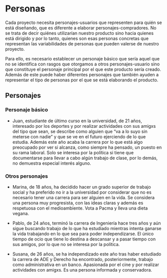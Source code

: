 # Personas

Cada proyecto necesita personajes-usuarios que representen para quién se está diseñando, que es diferente a elaborar personajes-compradores. No se trata de decir quiénes utilizarían nuestro producto sino hacia quienes está dirigido y por lo tanto, quienes son esas personas concretas que representan las variabilidades de personas que pueden valerse de nuestro proyecto.

Para ello, es necesario establecer un personaje básico que sería aquel que no se identifica con rasgos que otorgamos a otros personajes-usuario sino que constituye el personaje principal por el que este producto sería creado. Además de este puede haber diferentes personajes que también ayuden a representar el tipo de personas por el que se está elaborando el producto.

## Personajes

### Personaje básico

- Juan, estudiante de último curso en la universidad, de 21 años, interesado por los deportes y por realizar actividades con sus amigxs del tipo que sean, se describe como alguien que “va a lo suyo sin meterse con nadie” y que se ve en el futuro ejerciendo de lo que estudia. Además este año acaba la carrera por lo que está algo preocupado por ver si alcanza, como siempre ha pensado, un puesto en su rama laboral. Solo se interesa por la política si tiene que documentarse para llevar a cabo algún trabajo de clase, por lo demás, no demuestra especial interés alguno.

### Otros personajes

- Marina, de 18 años, ha decidido hacer un grado superior de trabajo social y ha preferido no ir a la universidad por considerar que no es necesario tener una carrera para ser alguien en la vida. Se considera una persona muy progresista, con las ideas  claras y además es respetuosa con el medioambiente. Vota a Pacma y lleva una dieta vegana.


- Pablo, de 24 años, terminó la carrera de Ingeniería hace tres años y aún sigue buscando trabajo de lo que ha estudiado mientras intenta ganarse la vida trabajando en lo que sea para poder independizarse. El único tiempo de ocio que tiene lo destina a descansar y a pasar tiempo con sus amigos, por lo que no se interesa por la política.

- Susana, de 26 años, se ha independizado este año tras haber estudiado la carrera de ADE y Derecho ha encontrado, posteriormente, trabajo como administrativa en un banco. Apasionada por el cine y por realizar actividades con amigxs. Es una persona informada y conservadora.

